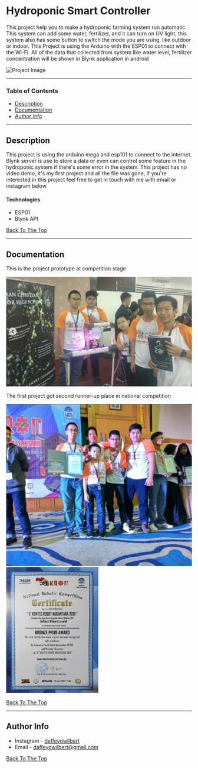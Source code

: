 
# Hydroponic Smart Controller
This project help you to make a hydroponic farming system run automatic. This system can add some water, fertilizer, and it can turn on UV light, this system also has some button to switch the mode you are using, like outdoor or indoor. This Project is using the Arduino with the ESP01 to connect with the Wi-Fi. All of the data that collected from system like water level, fertilizer concentration will be shown in Blynk application in android

![Project Image](Assets/cover.png)

---

### Table of Contents


- [Description](#description)
- [Documentation](#documentation)
- [Author Info](#author-info)

---

## Description

This project is using the arduino mega and esp101 to connect to the internet. Blynk server is use to store a data or even can control some feature in the hydroponic system if there's some error in the system. This project has no video demo, it's my first project and all the file was gone, if you're interested in this project feel free to get in touch with me with email or instagram below.
#### Technologies

- ESP01
- Blynk API 

[Back To The Top](#hydroponic-smart-controller)

---

## Documentation

This is the project prototype at competition stage

<img src="Assets/compestage.png">

The first project got second runner-up place in national competition

<img src="Assets/3rd1.png">

<img src="Assets/cert.jpg" width="250">

[Back To The Top](#hydroponic-smart-controller)

---
## Author Info

- Instagram - [daffeydwilbert](https://www.instagram.com/daffeydwilbert/)
- Email - daffeydwilbert@gmail.com

[Back To The Top](#hydroponic-smart-controller)


